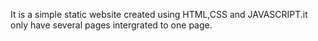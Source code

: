 It is a simple static website created using HTML,CSS and JAVASCRIPT.it only have several pages intergrated to one page.
